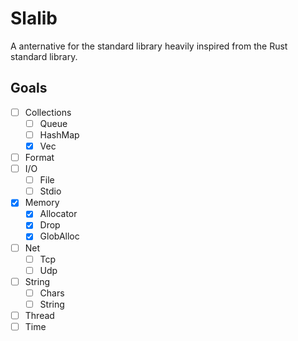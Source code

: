 # Slalib
A anternative for the standard library heavily inspired from the Rust standard library.

## Goals
- [ ] Collections
	- [ ] Queue
	- [ ] HashMap
	- [x] Vec
- [ ] Format
- [ ] I/O
	- [ ] File
	- [ ] Stdio
- [x] Memory
	- [x] Allocator
	- [x] Drop
	- [x] GlobAlloc
- [ ] Net
	- [ ] Tcp
	- [ ] Udp
- [ ] String
	- [ ] Chars
	- [ ] String
- [ ] Thread
- [ ] Time